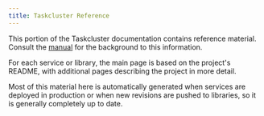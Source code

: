 ```yaml
---
title: Taskcluster Reference
---
```


This portion of the Taskcluster documentation contains reference material.
Consult the [manual](/docs/manual) for the background to this information.

For each service or library, the main page is based on the project's README,
with additional pages describing the project in more detail.

Most of this material here is automatically generated when services are
deployed in production or when new revisions are pushed to libraries, so it is
generally completely up to date.
